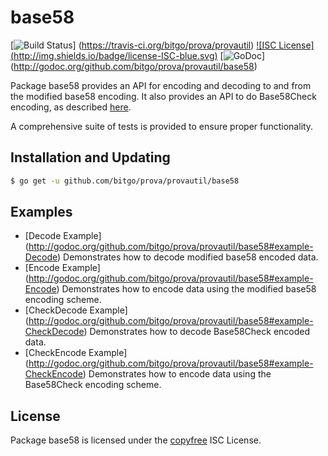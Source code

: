 base58
==========

[![Build Status](http://img.shields.io/travis/bitgo/prova/provautil.svg)]
(https://travis-ci.org/bitgo/prova/provautil) [![ISC License]
(http://img.shields.io/badge/license-ISC-blue.svg)](http://copyfree.org)
[![GoDoc](https://godoc.org/github.com/bitgo/prova/provautil/base58?status.png)]
(http://godoc.org/github.com/bitgo/prova/provautil/base58)

Package base58 provides an API for encoding and decoding to and from the
modified base58 encoding.  It also provides an API to do Base58Check encoding,
as described [here](https://en.bitcoin.it/wiki/Base58Check_encoding).

A comprehensive suite of tests is provided to ensure proper functionality.

## Installation and Updating

```bash
$ go get -u github.com/bitgo/prova/provautil/base58
```

## Examples

* [Decode Example]
  (http://godoc.org/github.com/bitgo/prova/provautil/base58#example-Decode)
  Demonstrates how to decode modified base58 encoded data.
* [Encode Example]
  (http://godoc.org/github.com/bitgo/prova/provautil/base58#example-Encode)
  Demonstrates how to encode data using the modified base58 encoding scheme.
* [CheckDecode Example]
  (http://godoc.org/github.com/bitgo/prova/provautil/base58#example-CheckDecode)
  Demonstrates how to decode Base58Check encoded data.
* [CheckEncode Example]
  (http://godoc.org/github.com/bitgo/prova/provautil/base58#example-CheckEncode)
  Demonstrates how to encode data using the Base58Check encoding scheme.

## License

Package base58 is licensed under the [copyfree](http://copyfree.org) ISC
License.
